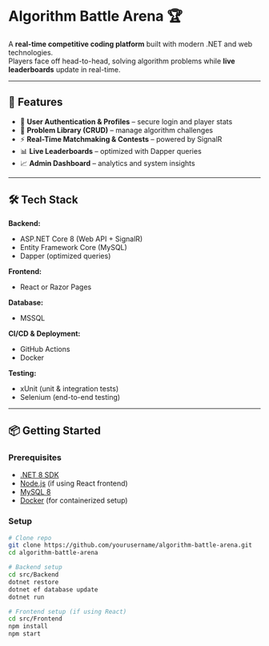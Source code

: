 # Algorithm Battle Arena 🏆  

A **real-time competitive coding platform** built with modern .NET and web technologies.  
Players face off head-to-head, solving algorithm problems while **live leaderboards** update in real-time.  

---

## 🚀 Features  

- 👥 **User Authentication & Profiles** – secure login and player stats  
- 🧩 **Problem Library (CRUD)** – manage algorithm challenges  
- ⚡ **Real-Time Matchmaking & Contests** – powered by SignalR  
- 📊 **Live Leaderboards** – optimized with Dapper queries  
- 📈 **Admin Dashboard** – analytics and system insights  

---

## 🛠️ Tech Stack  

**Backend:**  
- ASP.NET Core 8 (Web API + SignalR)  
- Entity Framework Core (MySQL)  
- Dapper (optimized queries)  

**Frontend:**  
- React or Razor Pages  

**Database:**  
- MSSQL  

**CI/CD & Deployment:**  
- GitHub Actions  
- Docker  

**Testing:**  
- xUnit (unit & integration tests)  
- Selenium (end-to-end testing)  

---

## 📦 Getting Started  

### Prerequisites  
- [.NET 8 SDK](https://dotnet.microsoft.com/)  
- [Node.js](https://nodejs.org/) (if using React frontend)  
- [MySQL 8](https://dev.mysql.com/)  
- [Docker](https://www.docker.com/) (for containerized setup)  

### Setup  

```bash
# Clone repo
git clone https://github.com/yourusername/algorithm-battle-arena.git
cd algorithm-battle-arena

# Backend setup
cd src/Backend
dotnet restore
dotnet ef database update
dotnet run

# Frontend setup (if using React)
cd src/Frontend
npm install
npm start
